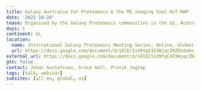 ```yaml
---
title: Galaxy Australia for Proteomics & the MS imaging tool HiT-MAP
date: '2021-10-20'
tease: Organised by the Galaxy Proteomics communities in the US, Australia and Europe.
days: 1
continent: GL
location:
  name: International Galaxy Proteomics Meeting Series, Online, Global
  url: https://docs.google.com/document/d/10lECIsd9tqC4IXWjqcINZDSduKn-1afoN9Q5r7IW8vg/edit
external_url: https://docs.google.com/document/d/10lECIsd9tqC4IXWjqcINZDSduKn-1afoN9Q5r7IW8vg/edit
gtn: false
contact: Johan Gustafsson, Grace Hall, Pratik Jagtap
tags: [talk, webinar]
subsites: [all-eu, global, us]
---
```

